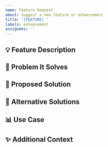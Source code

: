 ```yaml
---
name: Feature Request
about: Suggest a new feature or enhancement
title: '[FEATURE] '
labels: enhancement
assignees: ''
---
```


## 💡 Feature Description
<!-- A clear and concise description of the feature you'd like -->

## 🎯 Problem It Solves
<!-- What problem does this feature solve? -->

## 🔧 Proposed Solution
<!-- How would you like this feature to work? -->

## 🎨 Alternative Solutions
<!-- Any alternative solutions or features you've considered -->

## 📊 Use Case
<!-- Describe your use case for this feature -->

## ✨ Additional Context
<!-- Any other context, mockups, or examples -->

